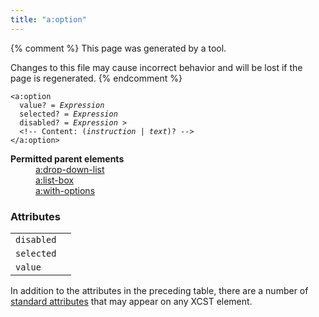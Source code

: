 ```yaml
---
title: "a:option"
---
```


{% comment %}
This page was generated by a tool.

Changes to this file may cause incorrect behavior and will be lost if
the page is regenerated.
{% endcomment %}

<div class="language-xml highlighter-rouge"><pre class="highlight element-syntax"><code><span class="nt">&lt;a:option</span>
  <span>value</span>? = <i title="Expression">Expression</i>
  <span>selected</span>? = <i title="Expression">Expression</i>
  <span>disabled</span>? = <i title="Expression">Expression</i> &gt;
  &lt;!-- Content: <span><span>(<i>instruction</i> | <i>text</i>)</span>?</span> --&gt;
<span class="nt">&lt;/a:option&gt;</span></code></pre></div>
<dl>
   <dt><b>Permitted parent elements</b></dt>
   <dd><a href="drop-down-list.html">a:drop-down-list</a></dd>
   <dd><a href="list-box.html">a:list-box</a></dd>
   <dd><a href="with-options.html">a:with-options</a></dd>
</dl>
<h3>Attributes</h3>
<div class="table-responsive">
   <table>
      <tr>
         <td><code>disabled</code></td>
         <td></td>
      </tr>
      <tr>
         <td><code>selected</code></td>
         <td></td>
      </tr>
      <tr>
         <td><code>value</code></td>
         <td></td>
      </tr>
   </table>
</div>
<p>
   In addition to the attributes in the preceding table, there are a number of <a href="../c/standard-attributes.html">standard attributes</a> that may appear on any XCST element.
   
</p>